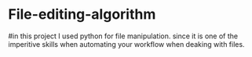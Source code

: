 # File-editing-algorithm
#in this project I used python for file manipulation. since it is one of the imperitive skills when automating your workflow when deaking with files. 
